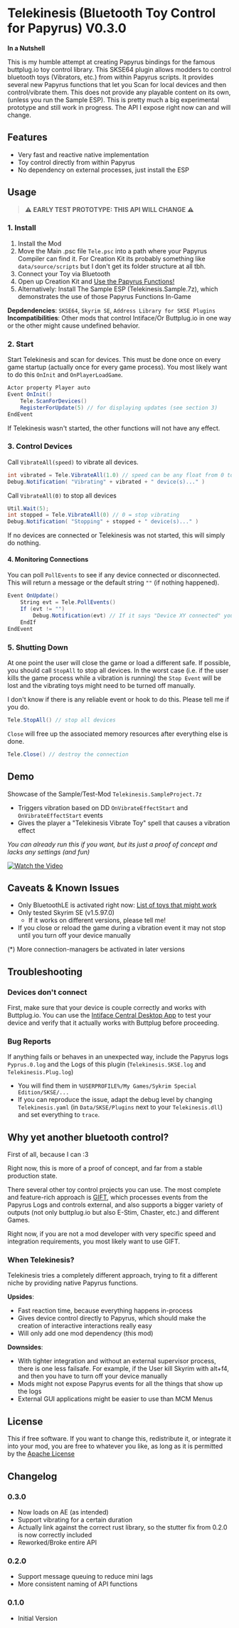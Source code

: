 # Telekinesis (Bluetooth Toy Control for Papyrus) V0.3.0

**In a Nutshell**

This is my humble attempt at creating Papyrus bindings for the famous buttplug.io toy control library. This SKSE64 plugin allows modders to control bluetooth toys (Vibrators, etc.) from within Papyrus scripts. It provides several new Papyrus functions that let you Scan for local devices and then control/vibrate them. This does not provide any playable content on its own, (unless you run the Sample ESP). This is pretty much a big experimental prototype and still work in progress. The API I expose right now can and will change.

## Features
 * Very fast and reactive native implementation
 * Toy control directly from within Papyrus
 * No dependency on external processes, just install the ESP

## Usage

>:warning: **EARLY TEST PROTOTYPE: THIS API WILL CHANGE** :warning:

### 1. Install

1. Install the Mod
2. Move the Main .psc file `Tele.psc` into a path where your Papyrus Compiler can find it. For Creation Kit its probably something like `data/source/scripts` but I don't get its folder structure at all tbh.
3. Connect your Toy via Bluetooth
4. Open up Creation Kit and [Use the Papyrus Functions!](https://github.com/garryrot/telekinesis/blob/master/contrib/Distribution/Source/Scripts/Tele.psc)
4. Alternatively: Install The Sample ESP (Telekinesis.Sample.7z), which demonstrates the use of those Papyrus Functions In-Game

**Depdendencies**: `SKSE64`, `Skyrim SE`, `Address Library for SKSE Plugins`
**Incompatibilities**:  Other mods that control Intiface/Or Buttplug.io in one way or the other might cause undefined behavior.

### 2. Start

Start Telekinesis and scan for devices. This must be done once on every game startup (actually
once for every game process). You most likely want to do this `OnInit` and `OnPlayerLoadGame`.

```cs
Actor property Player auto
Event OnInit()
    Tele.ScanForDevices()
    RegisterForUpdate(5) // for displaying updates (see section 3)
EndEvent
```

If Telekinesis wasn't started, the other functions will not have any effect.

### 3. Control Devices 

Call `VibrateAll(speed)` to vibrate all devices.

```cs
int vibrated = Tele.VibrateAll(1.0) // speed can be any float from 0 to (1.0=full speed)
Debug.Notification( "Vibrating" + vibrated + " device(s)..." )
```

Call `VibrateAll(0)` to stop all devices

```cs
Util.Wait(5);
int stopped = Tele.VibrateAll(0) // 0 = stop vibrating
Debug.Notification( "Stopping" + stopped + " device(s)..." )
```

If no devices are connected or Telekinesis was not started, this will simply do nothing.

#### 4. Monitoring Connections

You can poll `PollEvents` to see if any device connected or disconnected. This
will return a message or the default string `""` (if nothing happened).

```cs
Event OnUpdate()
    String evt = Tele.PollEvents()
    If (evt != "")
        Debug.Notification(evt) // If it says "Device XY connected" you are ready to go
    EndIf
EndEvent
```

### 5. Shutting Down

At one point the user will close the game or load a different safe. If possible, you should call `StopAll`
to stop all devices. In the worst case (i.e. if the user kills the game process while a vibration is running)
the `Stop Event` will be lost and the vibrating toys might need to be turned off manually.

I don't know if there is any reliable event or hook to do this. Please tell me if you do.

```cs
Tele.StopAll() // stop all devices
```

`Close` will free up the associated memory resources after everything else is done.

```cs
Tele.Close() // destroy the connection 
```

## Demo

Showcase of the Sample/Test-Mod `Telekinesis.SampleProject.7z`

- Triggers vibration based on DD `OnVibrateEffectStart` and `OnVibrateEffectStart` events
- Gives the player a "Telekinesis Vibrate Toy" spell that causes a vibration effect

*You can already run this if you want, but its just a proof of concept and lacks any settings (and fun)*

[![Watch the Video](https://i.imgur.com/QiG6p2y.jpg)](https://www.youtube.com/watch?v=_EoiLqY_6_Q)

## Caveats & Known Issues

 * Only BluetoothLE is activated right now: [List of toys that might work](https://iostindex.com/?filter0ButtplugSupport=4&filter1Connection=Bluetooth%204%20LE,Bluetooth%202&filter2Features=OutputsVibrators)
 * Only tested Skyrim SE (v1.5.97.0)
    * If it works on different versions, please tell me!
 * If you close or reload the game during a vibration event it may not stop until you turn off your device manually

(*) More connection-managers be activated in later versions 

## Troubleshooting

### Devices don't connect

First, make sure that your device is couple correctly and works with Buttplug.io. You can use the [Intiface Central Desktop App](https://intiface.com/central) to test your device and verify that it actually works with Buttplug before proceeding.

### Bug Reports

If anything fails or behaves in an unexpected way, include the Papyrus logs `Pyprus.0.log` and the Logs of this plugin (`Telekinesis.SKSE.log` and `Telekinesis.Plug.log`)

* You will find them in `%USERPROFILE%/My Games/Sykrim Special Edition/SKSE/...`
* If you can reproduce the issue, adapt the debug level by changing `Telekinesis.yaml` (in `Data/SKSE/Plugins` next to your `Telekinesis.dll`) and set everything to `trace`.


## Why yet another bluetooth control?

First of all, because I can :3

Right now, this is more of a proof of concept, and far from a stable production state.

There several other toy control projects you can use. The most complete and feature-rich approach
is [GIFT](https://github.com/MinLL/GameInterfaceForToys), which processes events from the Papyrus Logs and controls
external, and also supports a bigger variety of outputs (not only buttplug.io but also E-Stim, Chaster, etc.) and
different Games.

Right now, if you are not a mod developer with very specific speed and integration requirements, you most likely 
want to use GIFT.

### When Telekinesis?

Telekinesis tries a completely different approach, trying to fit a different niche by providing native Papyrus functions.

**Upsides**:

- Fast reaction time, because everything happens in-process
- Gives device control directly to Papyrus, which should make the creation of interactive interactions really easy
- Will only add one mod dependency (this mod)

**Downsides**:

- With tighter integration and without an external supervisor process, there is one less failsafe. For example, if the User kill Skyrim with alt+f4, and then you have to turn off your device manually
- Mods might not expose Papyrus events for all the things that show up the logs
- External GUI applications might be easier to use than MCM Menus

## License

This if free software. If you want to change this, redistribute it, or integrate it into your mod, you are free to whatever you like, as long as it is permitted by the  [Apache License](LICENSE)

## Changelog

### 0.3.0

- Now loads on AE (as intended)
- Support vibrating for a certain duration
- Actually link against the correct rust library, so the stutter fix from 0.2.0 is now correctly included
- Reworked/Broke entire API

### 0.2.0

- Support message queuing to reduce mini lags
- More consistent naming of API functions

### 0.1.0

- Initial Version

